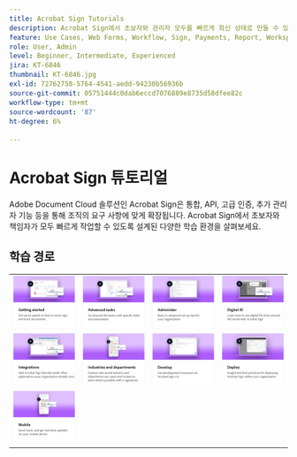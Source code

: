 ```yaml
---
title: Acrobat Sign Tutorials
description: Acrobat Sign에서 초보자와 관리자 모두를 빠르게 최신 상태로 만들 수 있도록 설계된 튜토리얼, 웨비나 및 사용 사례의 컬렉션입니다
feature: Use Cases, Web Forms, Workflow, Sign, Payments, Report, Workspace, Deadline, Administration, Digital ID, Form, Integrations, Mobile, Skill Builder
role: User, Admin
level: Beginner, Intermediate, Experienced
jira: KT-6846
thumbnail: KT-6846.jpg
exl-id: 72762750-5764-4541-aedd-94230b56936b
source-git-commit: 05751444c0dab6eccd7076889e8735d58dfee82c
workflow-type: tm+mt
source-wordcount: '87'
ht-degree: 6%

---
```


# Acrobat Sign 튜토리얼

Adobe Document Cloud 솔루션인 Acrobat Sign은 통합, API, 고급 인증, 추가 관리자 기능 등을 통해 조직의 요구 사항에 맞게 확장됩니다. Acrobat Sign에서 초보자와 책임자가 모두 빠르게 작업할 수 있도록 설계된 다양한 학습 환경을 살펴보세요.

<div id="recs-overview-body-1"></div>
<div id="recs-overview-body-2"></div>
<div id="recs-overview-body-3"></div>
<div id="recs-overview-body-4"></div>
<div id="recs-overview-body-5"></div>
<div id="recs-overview-body-6"></div>

## 학습 경로

<table style="table-layout:fixed">
<tr>
  <td>
    <a href="sign-beginner-tutorials/beginner-users-overview.md">
      <img alt="시작하기" src="assets/AS_Title_Getting-Started.png" />
    </a>
  </td>
  <td>
    <a href="sign-advanced-users/advanced-users-overview.md">
      <img alt="고급 작업" src="assets/AS_Title_Advanced.png" />
    </a>
  </td>  
  <td>
    <a href="admin/intro-admin-overview.md">
      <img alt="관리" src="assets/AS_Title_Administer.png" />
    </a>
  </td>
  <td>
    <a href="digitalid/digitalid-overview.md">
      <img alt="디지털 ID" src="assets/AS_Title_DigitalID.png" />
    </a>
  </td>
</tr>
<tr>
  <td>
    <a href="integrations/integrations-overview.md">
      <img alt="통합" src="assets/AS_Title_Integrate.png" />
    </a>
  </td>
  <td>
    <a href="sign-usecase/expand-inspire-overview.md">
      <img alt="업종 및 부서" src="assets/AS_Title_Industry.png" />
    </a>
  </td>
  <td>
    <a href="develop/develop-overview.md">
      <img alt="현상" src="assets/AS_Title_Develop.png" />
    </a>
  </td>
   <td>
    <a href="deploy-overview.md">
      <img alt="배포" src="assets/AS_Title_Deploy.png" />
    </a>
  </td>
</tr>
<tr>
  <td>
    <a href="mobile/mobile-overview.md">
      <img alt="모바일" src="assets/AS_Title_Mobile.png" />
    </a>
  </td>  
</tr>
</table>
